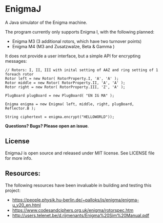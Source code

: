 # EnigmaJ

A Java simulator of the Enigma machine.

The program currently only supports Enigma I, with the following planned:

- Enigma M3 (3 additional rotors, which have two turnover points) 
- Enigma M4 (M3 and Zusatzwalze, Beta & Gamma )

It does not provide a user interface, but a simple API for encrypting messages:

	// Rotors: I, II, III with inital setting of AAZ and ring setting of 1 foreach rotor
    Rotor left = new Rotor( RotorProperty.I, 'A', 'A' );
    Rotor middle = new Rotor( RotorProperty.II, 'A', 'A' );
    Rotor right = new Rotor( RotorProperty.III, 'Z', 'A' );
    
    PlugBoard plugBoard = new PlugBoard( "EN IG MA" );
    
    Enigma enigma = new Enigma( left, middle, right, plugBoard, Reflector.B );
	  
	String ciphertext = enigma.encrypt("HELLOWORLD"));

**Questions? Bugs? Please open an issue**.

## License

EnigmaJ is open source and released under MIT license. See LICENSE file for more info.

## Resources:

The following resources have been invaluable in building and testing this project:

- https://people.physik.hu-berlin.de/~palloks/js/enigma/enigma-u_v20_en.html
- https://www.codesandciphers.org.uk/enigma/rotorspec.htm
- http://users.telenet.be/d.rijmenants/Enigma%20Sim%20Manual.pdf
